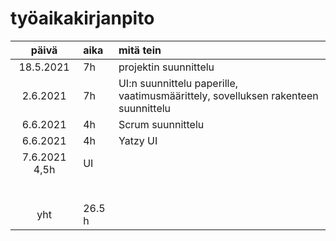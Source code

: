 # työaikakirjanpito

| päivä | aika | mitä tein  |
| :----:|:-----| :-----|
| 18.5.2021 |7h  |projektin suunnittelu  |
| 2.6.2021|7h   |UI:n suunnittelu paperille, vaatimusmäärittely, sovelluksen rakenteen suunnittelu  |
| 6.6.2021|4h    |Scrum suunnittelu  |
|  6.6.2021 |4h    |Yatzy UI |
|  7.6.2021  4,5h   |UI   |  |
|  |     |  |
|       |    |  |
|   |     |  |
|   |     |  |
|       |    |  |
|  |     |  |
| yht   | 26.5 h   | | 
